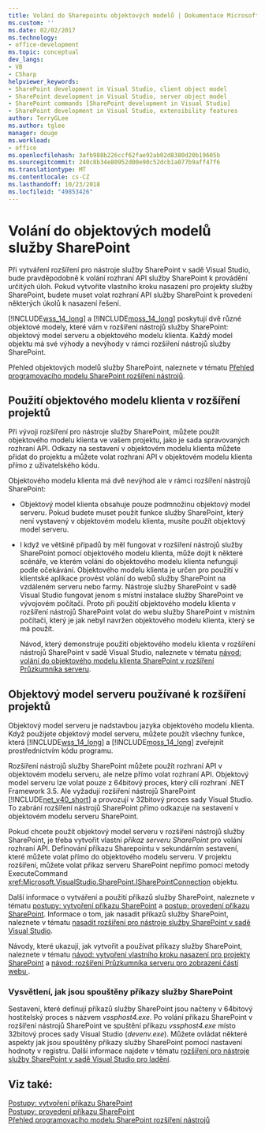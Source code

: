 ```yaml
---
title: Volání do Sharepointu objektových modelů | Dokumentace Microsoftu
ms.custom: ''
ms.date: 02/02/2017
ms.technology:
- office-development
ms.topic: conceptual
dev_langs:
- VB
- CSharp
helpviewer_keywords:
- SharePoint development in Visual Studio, client object model
- SharePoint development in Visual Studio, server object model
- SharePoint commands [SharePoint development in Visual Studio]
- SharePoint development in Visual Studio, extensibility features
author: TerryGLee
ms.author: tglee
manager: douge
ms.workload:
- office
ms.openlocfilehash: 3afb988b226ccf62fae92ab02d8380d20b19605b
ms.sourcegitcommit: 240c8b34e80952d00e90c52dcb1a077b9aff47f6
ms.translationtype: MT
ms.contentlocale: cs-CZ
ms.lasthandoff: 10/23/2018
ms.locfileid: "49853426"
---
```

# <a name="call-into-the-sharepoint-object-models"></a>Volání do objektových modelů služby SharePoint
  Při vytváření rozšíření pro nástroje služby SharePoint v sadě Visual Studio, bude pravděpodobně k volání rozhraní API služby SharePoint k provádění určitých úloh. Pokud vytvoříte vlastního kroku nasazení pro projekty služby SharePoint, budete muset volat rozhraní API služby SharePoint k provedení některých úkolů k nasazení řešení.  
  
 [!INCLUDE[wss_14_long](../sharepoint/includes/wss-14-long-md.md)] a [!INCLUDE[moss_14_long](../sharepoint/includes/moss-14-long-md.md)] poskytují dvě různé objektové modely, které vám v rozšíření nástrojů služby SharePoint: objektový model serveru a objektového modelu klienta. Každý model objektu má své výhody a nevýhody v rámci rozšíření nástrojů služby SharePoint.  
  
 Přehled objektových modelů služby SharePoint, naleznete v tématu [Přehled programovacího modelu SharePoint rozšíření nástrojů](../sharepoint/overview-of-the-programming-model-of-sharepoint-tools-extensions.md).  
  
## <a name="use-the-client-object-model-in-extension-projects"></a>Použití objektového modelu klienta v rozšíření projektů
 Při vývoji rozšíření pro nástroje služby SharePoint, můžete použít objektového modelu klienta ve vašem projektu, jako je sada spravovaných rozhraní API. Odkazy na sestavení v objektovém modelu klienta můžete přidat do projektu a můžete volat rozhraní API v objektovém modelu klienta přímo z uživatelského kódu.  
  
 Objektového modelu klienta má dvě nevýhod ale v rámci rozšíření nástrojů SharePoint:  
  
- Objektový model klienta obsahuje pouze podmnožinu objektový model serveru. Pokud budete muset použít funkce služby SharePoint, který není vystavený v objektovém modelu klienta, musíte použít objektový model serveru.  
  
- I když ve většině případů by měl fungovat v rozšíření nástrojů služby SharePoint pomocí objektového modelu klienta, může dojít k některé scénáře, ve kterém volání do objektového modelu klienta nefungují podle očekávání. Objektového modelu klienta je určen pro použití v klientské aplikace provést volání do webů služby SharePoint na vzdáleném serveru nebo farmy. Nástroje služby SharePoint v sadě Visual Studio fungovat jenom s místní instalace služby SharePoint ve vývojovém počítači. Proto při použití objektového modelu klienta v rozšíření nástrojů SharePoint volat do webu služby SharePoint v místním počítači, který je jak nebyl navržen objektového modelu klienta, který se má použít.  
  
  Návod, který demonstruje použití objektového modelu klienta v rozšíření nástrojů SharePoint v sadě Visual Studio, naleznete v tématu [návod: volání do objektového modelu klienta SharePoint v rozšíření Průzkumníka serveru](../sharepoint/walkthrough-calling-into-the-sharepoint-client-object-model-in-a-server-explorer-extension.md).  
  
## <a name="use-the-server-object-model-in-extension-projects"></a>Objektový model serveru používané k rozšíření projektů
 Objektový model serveru je nadstavbou jazyka objektového modelu klienta. Když použijete objektový model serveru, můžete použít všechny funkce, která [!INCLUDE[wss_14_long](../sharepoint/includes/wss-14-long-md.md)] a [!INCLUDE[moss_14_long](../sharepoint/includes/moss-14-long-md.md)] zveřejnit prostřednictvím kódu programu.  

 Rozšíření nástrojů služby SharePoint můžete použít rozhraní API v objektovém modelu serveru, ale nelze přímo volat rozhraní API. Objektový model serveru lze volat pouze z 64bitový proces, který cílí rozhraní .NET Framework 3.5. Ale vyžadují rozšíření nástrojů SharePoint [!INCLUDE[net_v40_short](../sharepoint/includes/net-v40-short-md.md)] a provozují v 32bitový proces sady Visual Studio. To zabrání rozšíření nástrojů SharePoint přímo odkazuje na sestavení v objektovém modelu serveru SharePoint.  
  
 Pokud chcete použít objektový model serveru v rozšíření nástrojů služby SharePoint, je třeba vytvořit vlastní *příkaz serveru SharePoint* pro volání rozhraní API. Definování příkazu Sharepointu v sekundárním sestavení, které můžete volat přímo do objektového modelu serveru. V projektu rozšíření, můžete volat příkaz serveru SharePoint nepřímo pomocí metody ExecuteCommand <xref:Microsoft.VisualStudio.SharePoint.ISharePointConnection> objektu.  
  
 Další informace o vytváření a použití příkazů služby SharePoint, naleznete v tématu [postupy: vytvoření příkazu SharePoint](../sharepoint/how-to-create-a-sharepoint-command.md) a [postup: provedení příkazu SharePoint](../sharepoint/how-to-execute-a-sharepoint-command.md). Informace o tom, jak nasadit příkazů služby SharePoint, naleznete v tématu [nasadit rozšíření pro nástroje služby SharePoint v sadě Visual Studio](../sharepoint/deploying-extensions-for-the-sharepoint-tools-in-visual-studio.md).  
  
 Návody, které ukazují, jak vytvořit a používat příkazy služby SharePoint, naleznete v tématu [návod: vytvoření vlastního kroku nasazení pro projekty SharePoint](../sharepoint/walkthrough-creating-a-custom-deployment-step-for-sharepoint-projects.md) a [návod: rozšíření Průzkumníka serveru pro zobrazení částí webu ](../sharepoint/walkthrough-extending-server-explorer-to-display-web-parts.md).  
  
### <a name="understand-how-sharepoint-commands-are-executed"></a>Vysvětlení, jak jsou spouštěny příkazy služby SharePoint
 Sestavení, které definují příkazů služby SharePoint jsou načteny v 64bitový hostitelský proces s názvem *vssphost4.exe*. Po volání příkazu SharePoint v rozšíření nástrojů SharePoint ve spuštění příkazu *vssphost4.exe* místo 32bitový proces sady Visual Studio (*devenv.exe*). Můžete ovládat některé aspekty jak jsou spouštěny příkazy služby SharePoint pomocí nastavení hodnoty v registru. Další informace najdete v tématu [rozšíření pro nástroje služby SharePoint v sadě Visual Studio pro ladění](../sharepoint/debugging-extensions-for-the-sharepoint-tools-in-visual-studio.md).  
  
## <a name="see-also"></a>Viz také:
 [Postupy: vytvoření příkazu SharePoint](../sharepoint/how-to-create-a-sharepoint-command.md)   
 [Postupy: provedení příkazu SharePoint](../sharepoint/how-to-execute-a-sharepoint-command.md)   
 [Přehled programovacího modelu SharePoint rozšíření nástrojů](../sharepoint/overview-of-the-programming-model-of-sharepoint-tools-extensions.md)  
  
